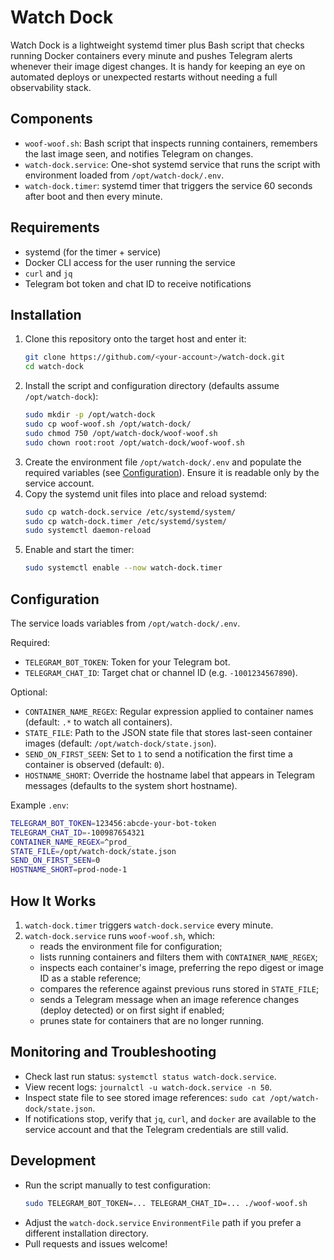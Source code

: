 # Watch Dock

Watch Dock is a lightweight systemd timer plus Bash script that checks running Docker containers every minute and pushes Telegram alerts whenever their image digest changes. It is handy for keeping an eye on automated deploys or unexpected restarts without needing a full observability stack.

## Components
- `woof-woof.sh`: Bash script that inspects running containers, remembers the last image seen, and notifies Telegram on changes.
- `watch-dock.service`: One-shot systemd service that runs the script with environment loaded from `/opt/watch-dock/.env`.
- `watch-dock.timer`: systemd timer that triggers the service 60 seconds after boot and then every minute.

## Requirements
- systemd (for the timer + service)
- Docker CLI access for the user running the service
- `curl` and `jq`
- Telegram bot token and chat ID to receive notifications

## Installation
1. Clone this repository onto the target host and enter it:
   ```bash
   git clone https://github.com/<your-account>/watch-dock.git
   cd watch-dock
   ```
2. Install the script and configuration directory (defaults assume `/opt/watch-dock`):
   ```bash
   sudo mkdir -p /opt/watch-dock
   sudo cp woof-woof.sh /opt/watch-dock/
   sudo chmod 750 /opt/watch-dock/woof-woof.sh
   sudo chown root:root /opt/watch-dock/woof-woof.sh
   ```
3. Create the environment file `/opt/watch-dock/.env` and populate the required variables (see [Configuration](#configuration)). Ensure it is readable only by the service account.
4. Copy the systemd unit files into place and reload systemd:
   ```bash
   sudo cp watch-dock.service /etc/systemd/system/
   sudo cp watch-dock.timer /etc/systemd/system/
   sudo systemctl daemon-reload
   ```
5. Enable and start the timer:
   ```bash
   sudo systemctl enable --now watch-dock.timer
   ```

## Configuration
The service loads variables from `/opt/watch-dock/.env`.

Required:
- `TELEGRAM_BOT_TOKEN`: Token for your Telegram bot.
- `TELEGRAM_CHAT_ID`: Target chat or channel ID (e.g. `-1001234567890`).

Optional:
- `CONTAINER_NAME_REGEX`: Regular expression applied to container names (default: `.*` to watch all containers).
- `STATE_FILE`: Path to the JSON state file that stores last-seen container images (default: `/opt/watch-dock/state.json`).
- `SEND_ON_FIRST_SEEN`: Set to `1` to send a notification the first time a container is observed (default: `0`).
- `HOSTNAME_SHORT`: Override the hostname label that appears in Telegram messages (defaults to the system short hostname).

Example `.env`:
```bash
TELEGRAM_BOT_TOKEN=123456:abcde-your-bot-token
TELEGRAM_CHAT_ID=-100987654321
CONTAINER_NAME_REGEX=^prod_
STATE_FILE=/opt/watch-dock/state.json
SEND_ON_FIRST_SEEN=0
HOSTNAME_SHORT=prod-node-1
```

## How It Works
1. `watch-dock.timer` triggers `watch-dock.service` every minute.
2. `watch-dock.service` runs `woof-woof.sh`, which:
   - reads the environment file for configuration;
   - lists running containers and filters them with `CONTAINER_NAME_REGEX`;
   - inspects each container's image, preferring the repo digest or image ID as a stable reference;
   - compares the reference against previous runs stored in `STATE_FILE`;
   - sends a Telegram message when an image reference changes (deploy detected) or on first sight if enabled;
   - prunes state for containers that are no longer running.

## Monitoring and Troubleshooting
- Check last run status: `systemctl status watch-dock.service`.
- View recent logs: `journalctl -u watch-dock.service -n 50`.
- Inspect state file to see stored image references: `sudo cat /opt/watch-dock/state.json`.
- If notifications stop, verify that `jq`, `curl`, and `docker` are available to the service account and that the Telegram credentials are still valid.

## Development
- Run the script manually to test configuration:
  ```bash
  sudo TELEGRAM_BOT_TOKEN=... TELEGRAM_CHAT_ID=... ./woof-woof.sh
  ```
- Adjust the `watch-dock.service` `EnvironmentFile` path if you prefer a different installation directory.
- Pull requests and issues welcome!
